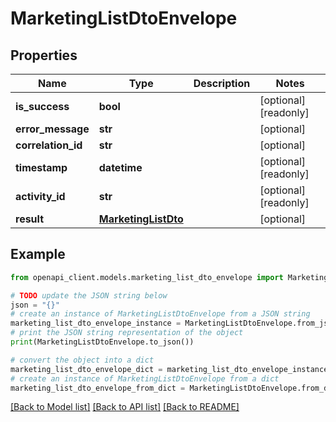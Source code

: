 # MarketingListDtoEnvelope


## Properties

Name | Type | Description | Notes
------------ | ------------- | ------------- | -------------
**is_success** | **bool** |  | [optional] [readonly] 
**error_message** | **str** |  | [optional] 
**correlation_id** | **str** |  | [optional] 
**timestamp** | **datetime** |  | [optional] [readonly] 
**activity_id** | **str** |  | [optional] [readonly] 
**result** | [**MarketingListDto**](MarketingListDto.md) |  | [optional] 

## Example

```python
from openapi_client.models.marketing_list_dto_envelope import MarketingListDtoEnvelope

# TODO update the JSON string below
json = "{}"
# create an instance of MarketingListDtoEnvelope from a JSON string
marketing_list_dto_envelope_instance = MarketingListDtoEnvelope.from_json(json)
# print the JSON string representation of the object
print(MarketingListDtoEnvelope.to_json())

# convert the object into a dict
marketing_list_dto_envelope_dict = marketing_list_dto_envelope_instance.to_dict()
# create an instance of MarketingListDtoEnvelope from a dict
marketing_list_dto_envelope_from_dict = MarketingListDtoEnvelope.from_dict(marketing_list_dto_envelope_dict)
```
[[Back to Model list]](../README.md#documentation-for-models) [[Back to API list]](../README.md#documentation-for-api-endpoints) [[Back to README]](../README.md)


